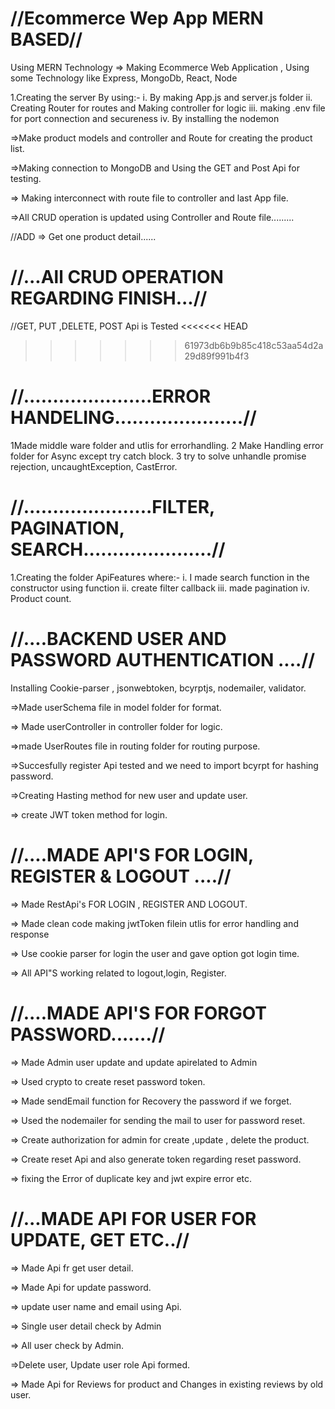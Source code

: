 //Ecommerce Wep App MERN BASED//
===

Using MERN Technology => Making Ecommerce Web Application , Using some Technology like Express, MongoDb, React, Node

1.Creating the server By using:-
i. By making App.js and server.js folder
ii. Creating Router for routes and Making controller for logic
iii. making .env file for port connection and secureness
iv. By installing the nodemon 


=>Make product models and controller and Route for creating the product list.

=>Making connection to MongoDB and Using the GET and Post Api for testing.

=> Making interconnect with route file to controller and last App file.


=>All CRUD operation is updated using Controller and Route file.........

//ADD => Get one product detail......

//...All CRUD OPERATION REGARDING FINISH...//
===
//GET, PUT ,DELETE, POST Api is Tested
<<<<<<< HEAD
>>>>>>> 61973db6b9b85c418c53aa54d2a29d89f991b4f3


//......................ERROR HANDELING......................//
=======
1Made middle ware folder and utlis for errorhandling. 
2 Make Handling error folder for Async except try catch block.
3 try to solve unhandle promise rejection, uncaughtException, CastError.  


//......................FILTER, PAGINATION, SEARCH......................//
=======

1.Creating the folder ApiFeatures where:-
i. I made search function in the constructor using function
ii. create filter callback
iii. made pagination
iv. Product count.



//....BACKEND USER AND PASSWORD AUTHENTICATION ....//
=======

Installing Cookie-parser , jsonwebtoken, bcyrptjs, nodemailer, validator.

=>Made  userSchema file in model folder for format.

=> Made userController in controller folder for logic.

=>made UserRoutes file in routing folder for routing purpose.

=>Succesfully register Api tested and we need to import bcyrpt for hashing password.

=>Creating Hasting method for new user and update user.

=> create JWT token method for login. 



//....MADE API'S FOR LOGIN, REGISTER & LOGOUT ....//
========

=> Made RestApi's FOR LOGIN , REGISTER AND LOGOUT.

=> Made clean code making jwtToken filein utlis for error handling and response

=> Use cookie parser for login the user and gave option got login time.

=> All API"S working related to logout,login, Register.



//....MADE API'S FOR FORGOT PASSWORD.......//
======

=> Made Admin user update and update apirelated to Admin

=> Used crypto to create reset password token.

=> Made sendEmail function for Recovery the password if we forget.

=> Used the nodemailer for sending the mail to user for password reset.

=> Create authorization for admin for create ,update , delete the product.
 
=> Create reset Api and also generate token regarding reset password.

=> fixing the Error of duplicate key and jwt expire error etc.


//...MADE API FOR USER FOR UPDATE, GET ETC..//
======
=> Made Api fr get user detail.

=> Made Api for update password.

=> update user name and email using Api.

=> Single user detail check by Admin

=> All user check by Admin.

=>Delete user, Update user role Api formed.

=> Made Api for Reviews for product and Changes in existing reviews by old user.
